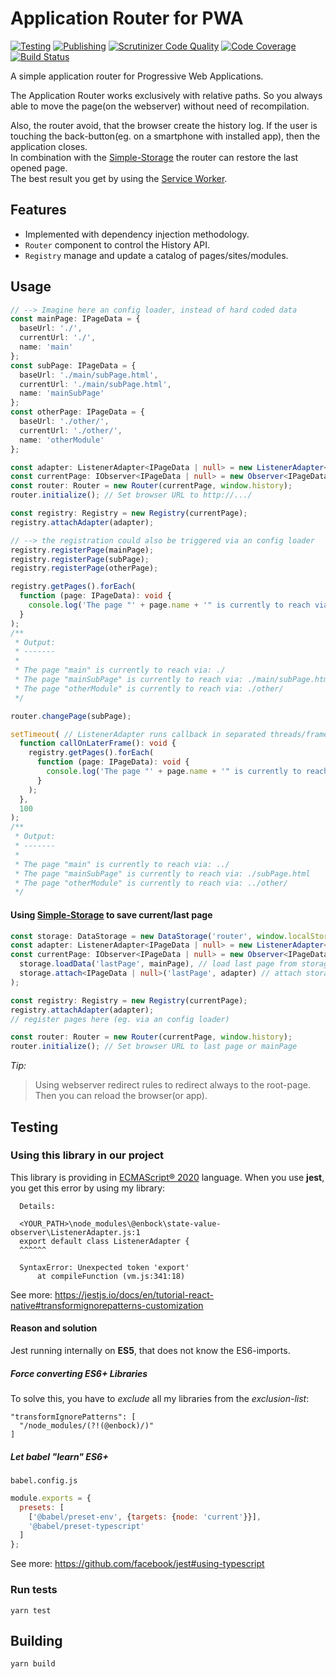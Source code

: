 # Application Router for PWA
[![Testing](https://github.com/enbock/Application-Router/workflows/Testing/badge.svg)](https://github.com/enbock/Application-Router/actions)
[![Publishing](https://github.com/enbock/Application-Router/workflows/Publishing/badge.svg)](https://github.com/enbock/Application-Router/actions)
[![Scrutinizer Code Quality](https://scrutinizer-ci.com/g/enbock/Application-Router/badges/quality-score.png?b=master)](https://scrutinizer-ci.com/g/enbock/Application-Router/?branch=master)
[![Code Coverage](https://scrutinizer-ci.com/g/enbock/Application-Router/badges/coverage.png?b=master)](https://scrutinizer-ci.com/g/enbock/Application-Router/?branch=master)
[![Build Status](https://scrutinizer-ci.com/g/enbock/Application-Router/badges/build.png?b=master)](https://scrutinizer-ci.com/g/enbock/Application-Router/build-status/master)

A simple application router for Progressive Web Applications.

The Application Router works exclusively with relative paths. So you always 
able to move the page(on the webserver) without need of recompilation.

Also, the router avoid, that the browser create the history log. If the user 
is touching the back-button(eg. on a smartphone with installed app), then the
application closes.     
In combination with the [Simple-Storage] the router can restore the last opened
page.    
The best result you get by using the [Service Worker].

## Features
* Implemented with dependency injection methodology.
* `Router` component to control the History API.
* `Registry` manage and update a catalog of pages/sites/modules.

## Usage
```typescript
// --> Imagine here an config loader, instead of hard coded data
const mainPage: IPageData = {
  baseUrl: './',
  currentUrl: './',
  name: 'main'
};
const subPage: IPageData = {
  baseUrl: './main/subPage.html',
  currentUrl: './main/subPage.html',
  name: 'mainSubPage'
};
const otherPage: IPageData = {
  baseUrl: './other/',
  currentUrl: './other/',
  name: 'otherModule'
};

const adapter: ListenerAdapter<IPageData | null> = new ListenerAdapter<IPageData | null>();
const currentPage: IObserver<IPageData | null> = new Observer<IPageData | null>(mainPage, adapter);
const router: Router = new Router(currentPage, window.history);
router.initialize(); // Set browser URL to http://.../

const registry: Registry = new Registry(currentPage);
registry.attachAdapter(adapter);

// --> the registration could also be triggered via an config loader
registry.registerPage(mainPage);
registry.registerPage(subPage);
registry.registerPage(otherPage);

registry.getPages().forEach(
  function (page: IPageData): void {
    console.log('The page "' + page.name + '" is currently to reach via:', page.currentUrl);
  }
);
/**
 * Output:
 * -------
 *
 * The page "main" is currently to reach via: ./
 * The page "mainSubPage" is currently to reach via: ./main/subPage.html
 * The page "otherModule" is currently to reach via: ./other/
 */

router.changePage(subPage);

setTimeout( // ListenerAdapter runs callback in separated threads/frames
  function callOnLaterFrame(): void {
    registry.getPages().forEach(
      function (page: IPageData): void {
        console.log('The page "' + page.name + '" is currently to reach via:', page.currentUrl);
      }
    );
  },
  100
);
/**
 * Output:
 * -------
 *
 * The page "main" is currently to reach via: ../
 * The page "mainSubPage" is currently to reach via: ./subPage.html
 * The page "otherModule" is currently to reach via: ../other/
 */
```

#### Using [Simple-Storage] to save current/last page
```typescript
const storage: DataStorage = new DataStorage('router', window.localStorage);
const adapter: ListenerAdapter<IPageData | null> = new ListenerAdapter<IPageData | null>();
const currentPage: IObserver<IPageData | null> = new Observer<IPageData | null>(
  storage.loadData('lastPage', mainPage), // load last page from storage (mainPage if store empty)
  storage.attach<IPageData | null>('lastPage', adapter) // attach storage as middle ware
);

const registry: Registry = new Registry(currentPage);
registry.attachAdapter(adapter);
// register pages here (eg. via an config loader)

const router: Router = new Router(currentPage, window.history);
router.initialize(); // Set browser URL to last page or mainPage
```
*Tip:* 
> Using  webserver redirect rules to redirect always to the root-page. Then you
> can reload the browser(or app). 

## Testing
### Using this library in our project
This library is providing in [ECMAScript® 2020] language. When you use **jest**,
you get this error by using my library:
```text
  Details:
  
  <YOUR_PATH>\node_modules\@enbock\state-value-observer\ListenerAdapter.js:1
  export default class ListenerAdapter {
  ^^^^^^
  
  SyntaxError: Unexpected token 'export'
      at compileFunction (vm.js:341:18)
```

See more: https://jestjs.io/docs/en/tutorial-react-native#transformignorepatterns-customization

#### Reason and solution
Jest running internally on **ES5**, that does not know the ES6-imports.

##### Force converting ES6+ Libraries
To solve this, you have to *exclude* all my libraries from the *exclusion-list*:
```
"transformIgnorePatterns": [
  "/node_modules/(?!(@enbock)/)"
]
```

##### Let babel "learn" ES6+
`babel.config.js`
```js
module.exports = {
  presets: [
    ['@babel/preset-env', {targets: {node: 'current'}}],
    '@babel/preset-typescript'
  ]
};
```
See more: https://github.com/facebook/jest#using-typescript

### Run tests
```shell script
yarn test
```

## Building
```shell script
yarn build
```

[ECMAScript® 2020]:https://tc39.es/ecma262/
[Service Worker]:(https://developers.google.com/web/fundamentals/primers/service-workers)
[Simple-Storage]:(https://github.com/enbock/Simple-Storage)
